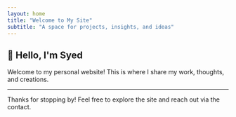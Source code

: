 ```yaml
---
layout: home
title: "Welcome to My Site"
subtitle: "A space for projects, insights, and ideas"
---
```


## 👋 Hello, I'm Syed

Welcome to my personal website! This is where I share my work, thoughts, and creations.

---

Thanks for stopping by! Feel free to explore the site and reach out via the contact.
